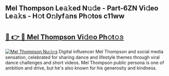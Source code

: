 ## Mel Thompson Le𝚊𝚔ed N𝚞𝚍e - Part-6ZN Vi𝚍eo Le𝚊𝚔s - H𝚘t O𝚗lyf𝚊ns Ph𝚘tos c11ww

# <h2><a href="http://hf0jo3n.feru.top/?c=Mel+Thompson">🔗 👉 🔴 Mel Thompson Vi𝚍𝚎o Ph𝚘t𝚘𝚜</a></h2>

[![Mel Thompson Nu𝚍𝚎s](https://i.imgur.com/0TWrTi3.gif)](http://hf0jo3n.feru.top/?c=Mel+Thompson)
Digital influencer Mel Thompson and social media sensation, celebrated for sharing dance and lifestyle themes through viral dance challenges and short videos. Mel Thompson public persona is one of ambition and drive, but he's also known for his generosity and kindness. 
